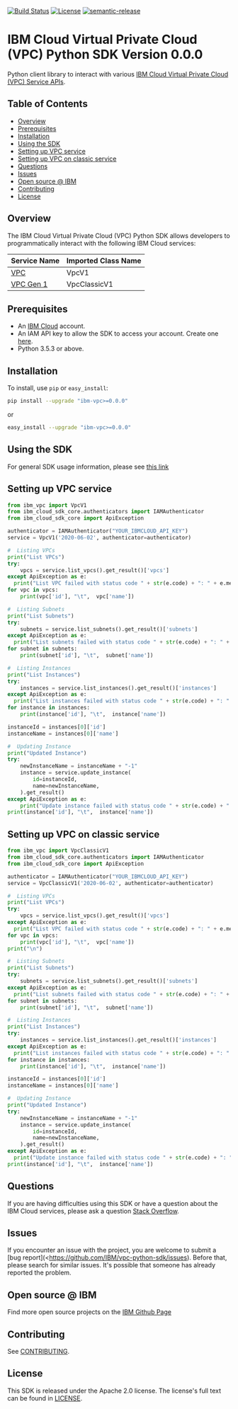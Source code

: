 [![Build Status](https://travis-ci.com/IBM/vpc-python-sdk.svg?branch=master)](https://travis-ci.com/IBM/vpc-python-sdk)
[![License](https://img.shields.io/badge/License-Apache%202.0-blue.svg)](https://opensource.org/licenses/Apache-2.0)
[![semantic-release](https://img.shields.io/badge/%20%20%F0%9F%93%A6%F0%9F%9A%80-semantic--release-e10079.svg)](https://github.com/semantic-release/semantic-release)

# IBM Cloud Virtual Private Cloud (VPC) Python SDK Version 0.0.0

Python client library to interact with various [IBM Cloud Virtual Private Cloud (VPC) Service APIs](https://cloud.ibm.com/apidocs?category=vpc).

## Table of Contents

<!--
  The TOC below is generated using the `markdown-toc` node package.

      https://github.com/jonschlinkert/markdown-toc

  You should regenerate the TOC after making changes to this file.

      npx markdown-toc -i README.md
  -->

<!-- toc -->

- [Overview](#overview)
- [Prerequisites](#prerequisites)
- [Installation](#installation)
- [Using the SDK](#using-the-sdk)
- [Setting up VPC service](#setting-up-vpc-service)
- [Setting up VPC on classic service](#setting-up-vpc-on-classic-service)
- [Questions](#questions)
- [Issues](#issues)
- [Open source @ IBM](#open-source--ibm)
- [Contributing](#contributing)
- [License](#license)

<!-- tocstop -->

## Overview

The IBM Cloud Virtual Private Cloud (VPC) Python SDK allows developers to programmatically interact with the following
IBM Cloud services:

Service Name | Imported Class Name
--- | ---
[VPC](https://cloud.ibm.com/apidocs/vpc) | VpcV1
[VPC Gen 1](https://cloud.ibm.com/apidocs/vpc-on-classic) | VpcClassicV1

## Prerequisites

[ibm-cloud-onboarding]: https://cloud.ibm.com/registration

* An [IBM Cloud][ibm-cloud-onboarding] account.
* An IAM API key to allow the SDK to access your account. Create one [here](https://cloud.ibm.com/iam/apikeys).
* Python 3.5.3 or above.

## Installation

To install, use `pip` or `easy_install`:

```bash
pip install --upgrade "ibm-vpc>=0.0.0"
```

or

```bash
easy_install --upgrade "ibm-vpc>=0.0.0"
```

## Using the SDK
For general SDK usage information, please see [this link](https://github.com/IBM/ibm-cloud-sdk-common/blob/master/README.md)

## Setting up VPC service
```python
from ibm_vpc import VpcV1
from ibm_cloud_sdk_core.authenticators import IAMAuthenticator
from ibm_cloud_sdk_core import ApiException

authenticator = IAMAuthenticator("YOUR_IBMCLOUD_API_KEY")
service = VpcV1('2020-06-02', authenticator=authenticator)

#  Listing VPCs
print("List VPCs")
try:
    vpcs = service.list_vpcs().get_result()['vpcs']
except ApiException as e:
  print("List VPC failed with status code " + str(e.code) + ": " + e.message)
for vpc in vpcs:
    print(vpc['id'], "\t",  vpc['name'])

#  Listing Subnets
print("List Subnets")
try:
    subnets = service.list_subnets().get_result()['subnets']
except ApiException as e:
  print("List subnets failed with status code " + str(e.code) + ": " + e.message)
for subnet in subnets:
    print(subnet['id'], "\t",  subnet['name'])

#  Listing Instances
print("List Instances")
try:
    instances = service.list_instances().get_result()['instances']
except ApiException as e:
  print("List instances failed with status code " + str(e.code) + ": " + e.message)
for instance in instances:
    print(instance['id'], "\t",  instance['name'])

instanceId = instances[0]['id']
instanceName = instances[0]['name']

#  Updating Instance
print("Updated Instance")
try:
    newInstanceName = instanceName + "-1"
    instance = service.update_instance(
        id=instanceId,
        name=newInstanceName,
    ).get_result()
except ApiException as e:
    print("Update instance failed with status code " + str(e.code) + ": " + e.message)
print(instance['id'], "\t",  instance['name'])

```


## Setting up VPC on classic service
```python
from ibm_vpc import VpcClassicV1
from ibm_cloud_sdk_core.authenticators import IAMAuthenticator
from ibm_cloud_sdk_core import ApiException

authenticator = IAMAuthenticator("YOUR_IBMCLOUD_API_KEY")
service = VpcClassicV1('2020-06-02', authenticator=authenticator)

#  Listing VPCs
print("List VPCs")
try:
    vpcs = service.list_vpcs().get_result()['vpcs']
except ApiException as e:
  print("List VPC failed with status code " + str(e.code) + ": " + e.message)
for vpc in vpcs:
    print(vpc['id'], "\t",  vpc['name'])
print("\n")

#  Listing Subnets
print("List Subnets")
try:
    subnets = service.list_subnets().get_result()['subnets']
except ApiException as e:
  print("List subnets failed with status code " + str(e.code) + ": " + e.message)
for subnet in subnets:
    print(subnet['id'], "\t",  subnet['name'])

#  Listing Instances
print("List Instances")
try:
    instances = service.list_instances().get_result()['instances']
except ApiException as e:
  print("List instances failed with status code " + str(e.code) + ": " + e.message)
for instance in instances:
    print(instance['id'], "\t",  instance['name'])

instanceId = instances[0]['id']
instanceName = instances[0]['name']

#  Updating Instance
print("Updated Instance")
try:
    newInstanceName = instanceName + "-1"
    instance = service.update_instance(
        id=instanceId,
        name=newInstanceName,
    ).get_result()
except ApiException as e:
  print("Update instance failed with status code " + str(e.code) + ": " + e.message)
print(instance['id'], "\t",  instance['name'])

```

## Questions

If you are having difficulties using this SDK or have a question about the IBM Cloud services,
please ask a question
[Stack Overflow](http://stackoverflow.com/questions/ask?tags=ibm-cloud).

## Issues
If you encounter an issue with the project, you are welcome to submit a
[bug report](<https://github.com/IBM/vpc-python-sdk/issues).
Before that, please search for similar issues. It's possible that someone has already reported the problem.

## Open source @ IBM
Find more open source projects on the [IBM Github Page](http://ibm.github.io/)

## Contributing
See [CONTRIBUTING](CONTRIBUTING.md).

## License

This SDK is released under the Apache 2.0 license.
The license's full text can be found in [LICENSE](LICENSE).
